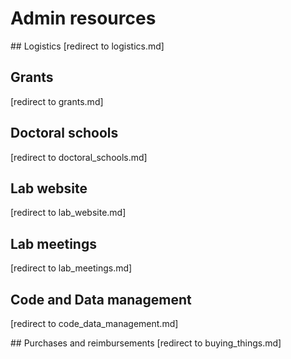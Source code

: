 # Admin resources 

## Logistics
[redirect to logistics.md]

## Grants
[redirect to grants.md]

## Doctoral schools
[redirect to doctoral_schools.md]

## Lab website
[redirect to lab_website.md]

## Lab meetings
[redirect to lab_meetings.md]

## Code and Data management
[redirect to code_data_management.md]

## Purchases and reimbursements
[redirect to buying_things.md]